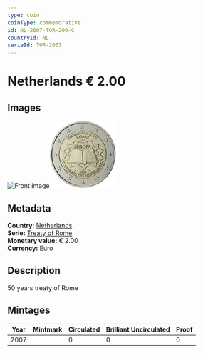 ```yaml
---
type: coin
coinType: commemorative
id: NL-2007-TOR-200-C
countryId: NL
serieId: TOR-2007
---
```


# Netherlands € 2.00

## Images

<img src="../../Images/common-2007-200.png" height="150" alt="Front image"><img src="Images/NL-2007-200.webp" height="150" alt="Back image">

## Metadata

**Country:** [Netherlands](../../Countries/Netherlands/index.md)\
**Serie:** [Treaty of Rome](index.md)\
**Monetary value:** € 2.00\
**Currency:** Euro

## Description

50 years treaty of Rome

## Mintages

| Year | Mintmark | Circulated | Brilliant Uncirculated | Proof |
| ---- | -------- | ---------- | ---------------------- | ----- |
| 2007 |  | 0| 0 | 0 |
